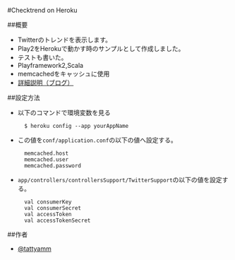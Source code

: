 #Checktrend on Heroku

##概要
* Twitterのトレンドを表示します。
* Play2をHerokuで動かす時のサンプルとして作成しました。
* テストも書いた。
* Playframework2,Scala
* memcachedをキャッシュに使用
* [詳細説明（ブログ）](http://blog.livedoor.jp/tattyamm/archives/4225379.html)

##設定方法
* 以下のコマンドで環境変数を見る

        $ heroku config --app yourAppName

* この値を`conf/application.conf`の以下の値へ設定する。

        memcached.host
        memcached.user
        memcached.password
* `app/controllers/controllersSupport/TwitterSupport`の以下の値を設定する。

        val consumerKey
        val consumerSecret
        val accessToken
        val accessTokenSecret

##作者
* [@tattyamm](https://twitter.com/tattyamm)
